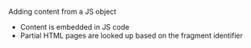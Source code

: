 Adding content from a JS object

 * Content is embedded in JS code
 * Partial HTML pages are looked up based on the fragment identifier
